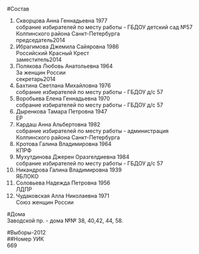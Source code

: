 #Состав  
1. Скворцова Анна Геннадьевна 1977  
    собрание избирателей по месту работы - ГБДОУ детский сад №57 Колпинского района Санкт-Петербурга  
    председатель2014  
2. Ибрагимова Джемила Сайяровна 1986  
    Российский Красный Крест  
    заместитель2014  
3. Полякова Любовь Анатольевна 1964  
    За женщин России  
    секретарь2014  
4. Бахтина Светлана Михайловна 1976  
    собрание избирателей по месту работы - ГБДОУ д/с 57  
5. Воробьева Елена Геннадьевна 1970  
    собрание избирателей по месту работы - ГБДОУ д/с 57  
6. Дыренкова Тамара Петровна 1947  
    ЕР  
7. Кардаш Анна Альбертовна 1982  
    собрание избирателей по месту работы - администрация Колпинского района Санкт-Петербурга  
8. Кротова Галина Владимировна 1964  
    КПРФ  
9. Мухутдинова Джерен Оразгелдиевна 1984  
    собрание избирателей по месту работы - ГБДОУ д/с 57  
10. Никандрова Галина Владимировна 1939  
    ЯБЛОКО  
11. Соловьева Надежда Петровна 1956  
    ЛДПР  
12. Чудаковская Алла Николаевна 1971  
    Союз женщин России  

#Дома  
Заводской пр. - дома №№ 38, 40,42, 44, 58.  
  
#Выборы-2012  
##Номер УИК  
669  
